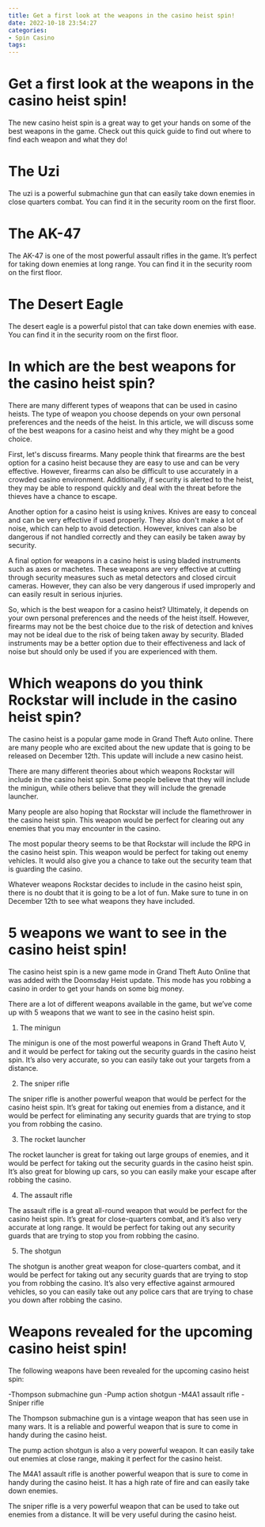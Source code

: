 ```yaml
---
title: Get a first look at the weapons in the casino heist spin!
date: 2022-10-18 23:54:27
categories:
- Spin Casino
tags:
---
```



#  Get a first look at the weapons in the casino heist spin!

The new casino heist spin is a great way to get your hands on some of the best weapons in the game. Check out this quick guide to find out where to find each weapon and what they do!

# The Uzi

The uzi is a powerful submachine gun that can easily take down enemies in close quarters combat. You can find it in the security room on the first floor.

# The AK-47

The AK-47 is one of the most powerful assault rifles in the game. It’s perfect for taking down enemies at long range. You can find it in the security room on the first floor.

# The Desert Eagle

The desert eagle is a powerful pistol that can take down enemies with ease. You can find it in the security room on the first floor.

#  In which are the best weapons for the casino heist spin?

There are many different types of weapons that can be used in casino heists. The type of weapon you choose depends on your own personal preferences and the needs of the heist. In this article, we will discuss some of the best weapons for a casino heist and why they might be a good choice.

First, let's discuss firearms. Many people think that firearms are the best option for a casino heist because they are easy to use and can be very effective. However, firearms can also be difficult to use accurately in a crowded casino environment. Additionally, if security is alerted to the heist, they may be able to respond quickly and deal with the threat before the thieves have a chance to escape.

Another option for a casino heist is using knives. Knives are easy to conceal and can be very effective if used properly. They also don't make a lot of noise, which can help to avoid detection. However, knives can also be dangerous if not handled correctly and they can easily be taken away by security.

A final option for weapons in a casino heist is using bladed instruments such as axes or machetes. These weapons are very effective at cutting through security measures such as metal detectors and closed circuit cameras. However, they can also be very dangerous if used improperly and can easily result in serious injuries.

So, which is the best weapon for a casino heist? Ultimately, it depends on your own personal preferences and the needs of the heist itself. However, firearms may not be the best choice due to the risk of detection and knives may not be ideal due to the risk of being taken away by security. Bladed instruments may be a better option due to their effectiveness and lack of noise but should only be used if you are experienced with them.

#  Which weapons do you think Rockstar will include in the casino heist spin?

The casino heist is a popular game mode in Grand Theft Auto online. There are many people who are excited about the new update that is going to be released on December 12th. This update will include a new casino heist.

There are many different theories about which weapons Rockstar will include in the casino heist spin. Some people believe that they will include the minigun, while others believe that they will include the grenade launcher.

Many people are also hoping that Rockstar will include the flamethrower in the casino heist spin. This weapon would be perfect for clearing out any enemies that you may encounter in the casino.

The most popular theory seems to be that Rockstar will include the RPG in the casino heist spin. This weapon would be perfect for taking out enemy vehicles. It would also give you a chance to take out the security team that is guarding the casino.

Whatever weapons Rockstar decides to include in the casino heist spin, there is no doubt that it is going to be a lot of fun. Make sure to tune in on December 12th to see what weapons they have included.

#  5 weapons we want to see in the casino heist spin!

The casino heist spin is a new game mode in Grand Theft Auto Online that was added with the Doomsday Heist update. This mode has you robbing a casino in order to get your hands on some big money.

There are a lot of different weapons available in the game, but we’ve come up with 5 weapons that we want to see in the casino heist spin.

1. The minigun

The minigun is one of the most powerful weapons in Grand Theft Auto V, and it would be perfect for taking out the security guards in the casino heist spin. It’s also very accurate, so you can easily take out your targets from a distance.

2. The sniper rifle

The sniper rifle is another powerful weapon that would be perfect for the casino heist spin. It’s great for taking out enemies from a distance, and it would be perfect for eliminating any security guards that are trying to stop you from robbing the casino.

3. The rocket launcher

The rocket launcher is great for taking out large groups of enemies, and it would be perfect for taking out the security guards in the casino heist spin. It’s also great for blowing up cars, so you can easily make your escape after robbing the casino.

4. The assault rifle

The assault rifle is a great all-round weapon that would be perfect for the casino heist spin. It’s great for close-quarters combat, and it’s also very accurate at long range. It would be perfect for taking out any security guards that are trying to stop you from robbing the casino.

5. The shotgun

The shotgun is another great weapon for close-quarters combat, and it would be perfect for taking out any security guards that are trying to stop you from robbing the casino. It’s also very effective against armoured vehicles, so you can easily take out any police cars that are trying to chase you down after robbing the casino.

#  Weapons revealed for the upcoming casino heist spin!

The following weapons have been revealed for the upcoming casino heist spin:

-Thompson submachine gun
-Pump action shotgun
-M4A1 assault rifle
-Sniper rifle

The Thompson submachine gun is a vintage weapon that has seen use in many wars. It is a reliable and powerful weapon that is sure to come in handy during the casino heist.

The pump action shotgun is also a very powerful weapon. It can easily take out enemies at close range, making it perfect for the casino heist.

The M4A1 assault rifle is another powerful weapon that is sure to come in handy during the casino heist. It has a high rate of fire and can easily take down enemies.

The sniper rifle is a very powerful weapon that can be used to take out enemies from a distance. It will be very useful during the casino heist.